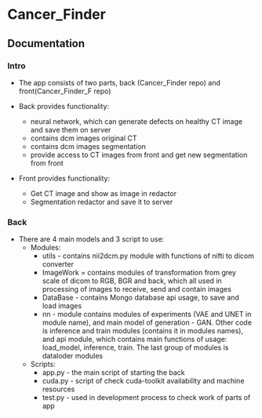 # Cancer_Finder

## Documentation

### Intro

- The app consists of two parts, back (Cancer_Finder repo) and front(Cancer_Finder_F repo)
- Back provides functionality:
    - neural network, which can generate defects on healthy CT image and save them on server
    - contains dcm images original CT
    - contains dcm images segmentation
    - provide access to CT images from front and get new segmentation from front

- Front provides functionality:
    - Get CT image and show as image in redactor
    - Segmentation redactor and save it to server

### Back

- There are 4 main models and 3 script to use:
    - Modules:
        - utils - contains nii2dcm.py module with functions of nifti to dicom converter
        - ImageWork = contains modules of transformation from grey scale of dicom to RGB, BGR and back, which all used
          in
          processing of images to receive, send and contain images
        - DataBase - contains Mongo database api usage, to save and load images
        - nn - module contains modules of experiments (VAE and UNET in module name), and main model of generation - GAN.
          Other code is inference and train modules (contains it in modules names), and api module, which contains main
          functions of usage:
          load_model, inference, train. The last group of modules is dataloder modules
    - Scripts:
        - app.py - the main script of starting the back
        - cuda.py - script of check cuda-toolkit availability and machine resources
        - test.py - used in development process to check work of parts of app